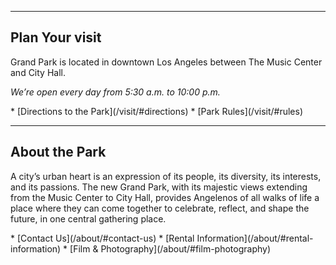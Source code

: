 
* * *

## Plan Your visit

Grand Park is located in downtown Los Angeles between The Music Center and City Hall. 

_We’re open every day from 5:30 a.m. to 10:00 p.m._

<nav markdown="1">
*   [Directions to the Park](/visit/#directions)
*   [Park Rules](/visit/#rules)
</nav>

* * *

## About the Park

A city’s urban heart is an expression of its people, its diversity, its interests, and its passions. The new Grand Park, with its majestic views extending from the Music Center to City Hall,  provides Angelenos of all walks of life a place where they can come together to celebrate, reflect, and shape the future, in one central gathering place.

<nav markdown="1">
*   [Contact Us](/about/#contact-us)
*   [Rental Information](/about/#rental-information)
*   [Film & Photography](/about/#film-photography)
</nav>
